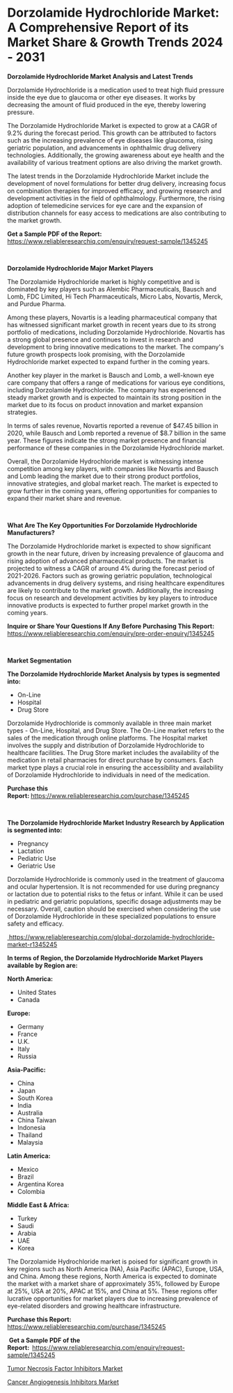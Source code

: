 <p><h1>Dorzolamide Hydrochloride Market: A Comprehensive Report of its Market Share & Growth Trends 2024 - 2031</h1></p><p><strong>Dorzolamide Hydrochloride Market Analysis and Latest Trends</strong></p>
<p><p>Dorzolamide Hydrochloride is a medication used to treat high fluid pressure inside the eye due to glaucoma or other eye diseases. It works by decreasing the amount of fluid produced in the eye, thereby lowering pressure.</p><p>The Dorzolamide Hydrochloride Market is expected to grow at a CAGR of 9.2% during the forecast period. This growth can be attributed to factors such as the increasing prevalence of eye diseases like glaucoma, rising geriatric population, and advancements in ophthalmic drug delivery technologies. Additionally, the growing awareness about eye health and the availability of various treatment options are also driving the market growth.</p><p>The latest trends in the Dorzolamide Hydrochloride Market include the development of novel formulations for better drug delivery, increasing focus on combination therapies for improved efficacy, and growing research and development activities in the field of ophthalmology. Furthermore, the rising adoption of telemedicine services for eye care and the expansion of distribution channels for easy access to medications are also contributing to the market growth.</p></p>
<p><strong>Get a Sample PDF of the Report:&nbsp;</strong> <a href="https://www.reliableresearchiq.com/enquiry/request-sample/1345245">https://www.reliableresearchiq.com/enquiry/request-sample/1345245</a></p>
<p>&nbsp;</p>
<p><strong>Dorzolamide Hydrochloride Major Market Players</strong></p>
<p><p>The Dorzolamide Hydrochloride market is highly competitive and is dominated by key players such as Alembic Pharmaceuticals, Bausch and Lomb, FDC Limited, Hi Tech Pharmaceuticals, Micro Labs, Novartis, Merck, and Purdue Pharma.</p><p>Among these players, Novartis is a leading pharmaceutical company that has witnessed significant market growth in recent years due to its strong portfolio of medications, including Dorzolamide Hydrochloride. Novartis has a strong global presence and continues to invest in research and development to bring innovative medications to the market. The company's future growth prospects look promising, with the Dorzolamide Hydrochloride market expected to expand further in the coming years.</p><p>Another key player in the market is Bausch and Lomb, a well-known eye care company that offers a range of medications for various eye conditions, including Dorzolamide Hydrochloride. The company has experienced steady market growth and is expected to maintain its strong position in the market due to its focus on product innovation and market expansion strategies.</p><p>In terms of sales revenue, Novartis reported a revenue of $47.45 billion in 2020, while Bausch and Lomb reported a revenue of $8.7 billion in the same year. These figures indicate the strong market presence and financial performance of these companies in the Dorzolamide Hydrochloride market.</p><p>Overall, the Dorzolamide Hydrochloride market is witnessing intense competition among key players, with companies like Novartis and Bausch and Lomb leading the market due to their strong product portfolios, innovative strategies, and global market reach. The market is expected to grow further in the coming years, offering opportunities for companies to expand their market share and revenue.</p></p>
<p>&nbsp;</p>
<p><strong>What Are The Key Opportunities For Dorzolamide Hydrochloride Manufacturers?</strong></p>
<p><p>The Dorzolamide Hydrochloride market is expected to show significant growth in the near future, driven by increasing prevalence of glaucoma and rising adoption of advanced pharmaceutical products. The market is projected to witness a CAGR of around 4% during the forecast period of 2021-2026. Factors such as growing geriatric population, technological advancements in drug delivery systems, and rising healthcare expenditures are likely to contribute to the market growth. Additionally, the increasing focus on research and development activities by key players to introduce innovative products is expected to further propel market growth in the coming years.</p></p>
<p><strong>Inquire or Share Your Questions If Any Before Purchasing This Report:</strong> <a href="https://www.reliableresearchiq.com/enquiry/pre-order-enquiry/1345245">https://www.reliableresearchiq.com/enquiry/pre-order-enquiry/1345245</a></p>
<p>&nbsp;</p>
<p><strong>Market Segmentation</strong></p>
<p><strong>The Dorzolamide Hydrochloride Market Analysis by types is segmented into:</strong></p>
<p><ul><li>On-Line</li><li>Hospital</li><li>Drug Store</li></ul></p>
<p><p>Dorzolamide Hydrochloride is commonly available in three main market types - On-Line, Hospital, and Drug Store. The On-Line market refers to the sales of the medication through online platforms. The Hospital market involves the supply and distribution of Dorzolamide Hydrochloride to healthcare facilities. The Drug Store market includes the availability of the medication in retail pharmacies for direct purchase by consumers. Each market type plays a crucial role in ensuring the accessibility and availability of Dorzolamide Hydrochloride to individuals in need of the medication.</p></p>
<p><strong>Purchase this Report:&nbsp;</strong><a href="https://www.reliableresearchiq.com/purchase/1345245">https://www.reliableresearchiq.com/purchase/1345245</a></p>
<p>&nbsp;</p>
<p><strong>The Dorzolamide Hydrochloride Market Industry Research by Application is segmented into:</strong></p>
<p><ul><li>Pregnancy</li><li>Lactation</li><li>Pediatric Use</li><li>Geriatric Use</li></ul></p>
<p><p>Dorzolamide Hydrochloride is commonly used in the treatment of glaucoma and ocular hypertension. It is not recommended for use during pregnancy or lactation due to potential risks to the fetus or infant. While it can be used in pediatric and geriatric populations, specific dosage adjustments may be necessary. Overall, caution should be exercised when considering the use of Dorzolamide Hydrochloride in these specialized populations to ensure safety and efficacy.</p></p>
<p><a href="https://www.reliableresearchiq.com/global-dorzolamide-hydrochloride-market-r1345245">&nbsp;https://www.reliableresearchiq.com/global-dorzolamide-hydrochloride-market-r1345245</a></p>
<p><strong>In terms of Region, the Dorzolamide Hydrochloride Market Players available by Region are:</strong></p>
<p>
    <p> <strong> North America: </strong>
        <ul>
            <li>United States</li>
            <li>Canada</li>
        </ul>
        </p> 
    <p> <strong> Europe: </strong>
        <ul>
            <li>Germany</li>
            <li>France</li>
            <li>U.K.</li>
            <li>Italy</li>
            <li>Russia</li>
        </ul>
        </p> 
    <p> <strong> Asia-Pacific: </strong>
        <ul>
            <li>China</li>
            <li>Japan</li>
            <li>South Korea</li>
            <li>India</li>
            <li>Australia</li>
            <li>China Taiwan</li>
            <li>Indonesia</li>
            <li>Thailand</li>
            <li>Malaysia</li>
        </ul>
        </p> 
    <p> <strong> Latin America: </strong>
        <ul>
            <li>Mexico</li>
            <li>Brazil</li>
            <li>Argentina Korea</li>
            <li>Colombia</li>
        </ul>
        </p> 
    <p> <strong> Middle East & Africa: </strong>
        <ul>
            <li>Turkey</li>
            <li>Saudi</li>
            <li>Arabia</li>
            <li>UAE</li>
            <li>Korea</li>
        </ul>
    </p>
    </p>
<p><p>The Dorzolamide Hydrochloride market is poised for significant growth in key regions such as North America (NA), Asia Pacific (APAC), Europe, USA, and China. Among these regions, North America is expected to dominate the market with a market share of approximately 35%, followed by Europe at 25%, USA at 20%, APAC at 15%, and China at 5%. These regions offer lucrative opportunities for market players due to increasing prevalence of eye-related disorders and growing healthcare infrastructure.</p></p>
<p><strong>Purchase this Report: </strong><a href="https://www.reliableresearchiq.com/purchase/1345245">https://www.reliableresearchiq.com/purchase/1345245</a></p>
<p>&nbsp;<strong>Get a Sample PDF of the Report:&nbsp;&nbsp;</strong><a href="https://www.reliableresearchiq.com/enquiry/request-sample/1345245">https://www.reliableresearchiq.com/enquiry/request-sample/1345245</a></p>
<p><strong></strong></p>
<p><p><a href="https://github.com/IzaiahBartell/Market-Research-Report-List-2/blob/main/tumor-necrosis-factor-inhibitors-market.md">Tumor Necrosis Factor Inhibitors Market</a></p><p><a href="https://github.com/Valeridd446677/Market-Research-Report-List-2/blob/main/cancer-angiogenesis-inhibitors-market.md">Cancer Angiogenesis Inhibitors Market</a></p></p>
